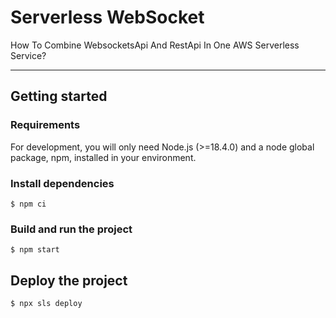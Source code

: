 # Serverless WebSocket

How To Combine WebsocketsApi And RestApi In One AWS Serverless Service?

---
## Getting started

### Requirements

For development, you will only need Node.js (>=18.4.0) and a node global package, npm, installed in your environment.

### Install dependencies

    $ npm ci

### Build and run the project

    $ npm start

## Deploy the project

    $ npx sls deploy
